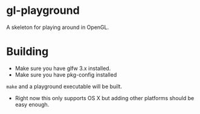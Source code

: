 gl-playground
=============

A skeleton for playing around in OpenGL.

Building
========

* Make sure you have glfw 3.x installed.
* Make sure you have pkg-config installed

`make` and a playground executable will be built.

* Right now this only supports OS X but adding other platforms should be easy enough.



